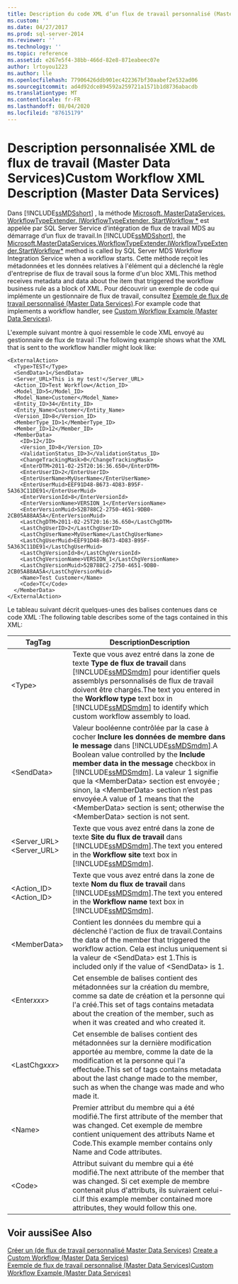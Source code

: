 ```yaml
---
title: Description du code XML d’un flux de travail personnalisé (Master Data Services) | Microsoft Docs
ms.custom: ''
ms.date: 04/27/2017
ms.prod: sql-server-2014
ms.reviewer: ''
ms.technology: ''
ms.topic: reference
ms.assetid: e267e5f4-38bb-466d-82e8-871eabeec07e
author: lrtoyou1223
ms.author: lle
ms.openlocfilehash: 77906426ddb901ec422367bf30aabef2e532ad06
ms.sourcegitcommit: ad4d92dce894592a259721a1571b1d8736abacdb
ms.translationtype: MT
ms.contentlocale: fr-FR
ms.lasthandoff: 08/04/2020
ms.locfileid: "87615179"
---
```

# <a name="custom-workflow-xml-description-master-data-services"></a><span data-ttu-id="f3b0f-102">Description personnalisée XML de flux de travail (Master Data Services)</span><span class="sxs-lookup"><span data-stu-id="f3b0f-102">Custom Workflow XML Description (Master Data Services)</span></span>
  <span data-ttu-id="f3b0f-103">Dans [!INCLUDE[ssMDSshort](../../includes/ssmdsshort-md.md)] , la méthode [Microsoft. MasterDataServices. WorkflowTypeExtender. IWorkflowTypeExtender. StartWorkflow \*](/previous-versions/sql/sql-server-2016/hh759009(v=sql.130)) est appelée par SQL Server Service d’intégration de flux de travail MDS au démarrage d’un flux de travail.</span><span class="sxs-lookup"><span data-stu-id="f3b0f-103">In [!INCLUDE[ssMDSshort](../../includes/ssmdsshort-md.md)], the [Microsoft.MasterDataServices.WorkflowTypeExtender.IWorkflowTypeExtender.StartWorkflow\*](/previous-versions/sql/sql-server-2016/hh759009(v=sql.130)) method is called by SQL Server MDS Workflow Integration Service when a workflow starts.</span></span> <span data-ttu-id="f3b0f-104">Cette méthode reçoit les métadonnées et les données relatives à l'élément qui a déclenché la règle d'entreprise de flux de travail sous la forme d'un bloc XML.</span><span class="sxs-lookup"><span data-stu-id="f3b0f-104">This method receives metadata and data about the item that triggered the workflow business rule as a block of XML.</span></span> <span data-ttu-id="f3b0f-105">Pour découvrir un exemple de code qui implémente un gestionnaire de flux de travail, consultez [Exemple de flux de travail personnalisé &#40;Master Data Services&#41;](create-a-custom-workflow-example.md).</span><span class="sxs-lookup"><span data-stu-id="f3b0f-105">For example code that implements a workflow handler, see [Custom Workflow Example &#40;Master Data Services&#41;](create-a-custom-workflow-example.md).</span></span>  
  
 <span data-ttu-id="f3b0f-106">L'exemple suivant montre à quoi ressemble le code XML envoyé au gestionnaire de flux de travail :</span><span class="sxs-lookup"><span data-stu-id="f3b0f-106">The following example shows what the XML that is sent to the workflow handler might look like:</span></span>  
  
```scr  
<ExternalAction>  
  <Type>TEST</Type>  
  <SendData>1</SendData>  
  <Server_URL>This is my test!</Server_URL>  
  <Action_ID>Test Workflow</Action_ID>  
  <Model_ID>5</Model_ID>  
  <Model_Name>Customer</Model_Name>  
  <Entity_ID>34</Entity_ID>  
  <Entity_Name>Customer</Entity_Name>  
  <Version_ID>8</Version_ID>  
  <MemberType_ID>1</MemberType_ID>  
  <Member_ID>12</Member_ID>  
  <MemberData>  
    <ID>12</ID>  
    <Version_ID>8</Version_ID>  
    <ValidationStatus_ID>3</ValidationStatus_ID>  
    <ChangeTrackingMask>0</ChangeTrackingMask>  
    <EnterDTM>2011-02-25T20:16:36.650</EnterDTM>  
    <EnterUserID>2</EnterUserID>  
    <EnterUserName>MyUserName</EnterUserName>  
    <EnterUserMuid>EEF91D48-B673-4D83-B95F-5A363C11DE91</EnterUserMuid>  
    <EnterVersionId>8</EnterVersionId>  
    <EnterVersionName>VERSION_1</EnterVersionName>  
    <EnterVersionMuid>52B788C2-2750-4651-9DB0-2CB05A88AA5A</EnterVersionMuid>  
    <LastChgDTM>2011-02-25T20:16:36.650</LastChgDTM>  
    <LastChgUserID>2</LastChgUserID>  
    <LastChgUserName>MyUserName</LastChgUserName>  
    <LastChgUserMuid>EEF91D48-B673-4D83-B95F-5A363C11DE91</LastChgUserMuid>  
    <LastChgVersionId>8</LastChgVersionId>  
    <LastChgVersionName>VERSION_1</LastChgVersionName>  
    <LastChgVersionMuid>52B788C2-2750-4651-9DB0-2CB05A88AA5A</LastChgVersionMuid>  
    <Name>Test Customer</Name>  
    <Code>TC</Code>  
  </MemberData>  
</ExternalAction>  
```  
  
 <span data-ttu-id="f3b0f-107">Le tableau suivant décrit quelques-unes des balises contenues dans ce code XML :</span><span class="sxs-lookup"><span data-stu-id="f3b0f-107">The following table describes some of the tags contained in this XML:</span></span>  
  
|<span data-ttu-id="f3b0f-108">Tag</span><span class="sxs-lookup"><span data-stu-id="f3b0f-108">Tag</span></span>|<span data-ttu-id="f3b0f-109">Description</span><span class="sxs-lookup"><span data-stu-id="f3b0f-109">Description</span></span>|  
|---------|-----------------|  
|\<Type>|<span data-ttu-id="f3b0f-110">Texte que vous avez entré dans la zone de texte **Type de flux de travail** dans [!INCLUDE[ssMDSmdm](../../includes/ssmdsmdm-md.md)] pour identifier quels assemblys personnalisés de flux de travail doivent être chargés.</span><span class="sxs-lookup"><span data-stu-id="f3b0f-110">The text you entered in the **Workflow type** text box in [!INCLUDE[ssMDSmdm](../../includes/ssmdsmdm-md.md)] to identify which custom workflow assembly to load.</span></span>|  
|\<SendData>|<span data-ttu-id="f3b0f-111">Valeur booléenne contrôlée par la case à cocher **Inclure les données de membre dans le message** dans [!INCLUDE[ssMDSmdm](../../includes/ssmdsmdm-md.md)].</span><span class="sxs-lookup"><span data-stu-id="f3b0f-111">A Boolean value controlled by the **Include member data in the message** checkbox in [!INCLUDE[ssMDSmdm](../../includes/ssmdsmdm-md.md)].</span></span> <span data-ttu-id="f3b0f-112">La valeur 1 signifie que la \<MemberData> section est envoyée ; sinon, la \<MemberData> section n’est pas envoyée.</span><span class="sxs-lookup"><span data-stu-id="f3b0f-112">A value of 1 means that the \<MemberData> section is sent; otherwise the \<MemberData> section is not sent.</span></span>|  
|<span data-ttu-id="f3b0f-113"><Server_URL></span><span class="sxs-lookup"><span data-stu-id="f3b0f-113"><Server_URL></span></span>|<span data-ttu-id="f3b0f-114">Texte que vous avez entré dans la zone de texte **Site du flux de travail** dans [!INCLUDE[ssMDSmdm](../../includes/ssmdsmdm-md.md)].</span><span class="sxs-lookup"><span data-stu-id="f3b0f-114">The text you entered in the **Workflow site** text box in [!INCLUDE[ssMDSmdm](../../includes/ssmdsmdm-md.md)].</span></span>|  
|<span data-ttu-id="f3b0f-115"><Action_ID></span><span class="sxs-lookup"><span data-stu-id="f3b0f-115"><Action_ID></span></span>|<span data-ttu-id="f3b0f-116">Texte que vous avez entré dans la zone de texte **Nom du flux de travail** dans [!INCLUDE[ssMDSmdm](../../includes/ssmdsmdm-md.md)].</span><span class="sxs-lookup"><span data-stu-id="f3b0f-116">The text you entered in the **Workflow name** text box in [!INCLUDE[ssMDSmdm](../../includes/ssmdsmdm-md.md)].</span></span>|  
|\<MemberData>|<span data-ttu-id="f3b0f-117">Contient les données du membre qui a déclenché l'action de flux de travail.</span><span class="sxs-lookup"><span data-stu-id="f3b0f-117">Contains the data of the member that triggered the workflow action.</span></span> <span data-ttu-id="f3b0f-118">Cela est inclus uniquement si la valeur de \<SendData> est 1.</span><span class="sxs-lookup"><span data-stu-id="f3b0f-118">This is included only if the value of \<SendData> is 1.</span></span>|  
|\<Enter*xxx*>|<span data-ttu-id="f3b0f-119">Cet ensemble de balises contient des métadonnées sur la création du membre, comme sa date de création et la personne qui l'a créé.</span><span class="sxs-lookup"><span data-stu-id="f3b0f-119">This set of tags contains metadata about the creation of the member, such as when it was created and who created it.</span></span>|  
|\<LastChg*xxx*>|<span data-ttu-id="f3b0f-120">Cet ensemble de balises contient des métadonnées sur la dernière modification apportée au membre, comme la date de la modification et la personne qui l'a effectuée.</span><span class="sxs-lookup"><span data-stu-id="f3b0f-120">This set of tags contains metadata about the last change made to the member, such as when the change was made and who made it.</span></span>|  
|\<Name>|<span data-ttu-id="f3b0f-121">Premier attribut du membre qui a été modifié.</span><span class="sxs-lookup"><span data-stu-id="f3b0f-121">The first attribute of the member that was changed.</span></span> <span data-ttu-id="f3b0f-122">Cet exemple de membre contient uniquement des attributs Name et Code.</span><span class="sxs-lookup"><span data-stu-id="f3b0f-122">This example member contains only Name and Code attributes.</span></span>|  
|\<Code>|<span data-ttu-id="f3b0f-123">Attribut suivant du membre qui a été modifié.</span><span class="sxs-lookup"><span data-stu-id="f3b0f-123">The next attribute of the member that was changed.</span></span> <span data-ttu-id="f3b0f-124">Si cet exemple de membre contenait plus d'attributs, ils suivraient celui-ci.</span><span class="sxs-lookup"><span data-stu-id="f3b0f-124">If this example member contained more attributes, they would follow this one.</span></span>|  
  
## <a name="see-also"></a><span data-ttu-id="f3b0f-125">Voir aussi</span><span class="sxs-lookup"><span data-stu-id="f3b0f-125">See Also</span></span>  
 <span data-ttu-id="f3b0f-126">[Créer un &#40;de flux de travail personnalisé Master Data Services&#41;](create-a-custom-workflow-master-data-services.md) </span><span class="sxs-lookup"><span data-stu-id="f3b0f-126">[Create a Custom Workflow &#40;Master Data Services&#41;](create-a-custom-workflow-master-data-services.md) </span></span>  
 [<span data-ttu-id="f3b0f-127">Exemple de flux de travail personnalisé &#40;Master Data Services&#41;</span><span class="sxs-lookup"><span data-stu-id="f3b0f-127">Custom Workflow Example &#40;Master Data Services&#41;</span></span>](create-a-custom-workflow-example.md)  
  
  
